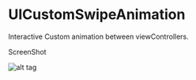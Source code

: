 # UICustomSwipeAnimation
Interactive Custom animation between viewControllers.

ScreenShot 

![alt tag](https://raw.githubusercontent.com/siddhesh12/UICustomSwipeAnimation/master/recording.gif)

